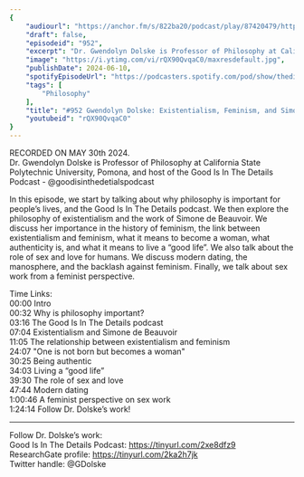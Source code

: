 ```yaml
---
{
	"audiourl": "https://anchor.fm/s/822ba20/podcast/play/87420479/https%3A%2F%2Fd3ctxlq1ktw2nl.cloudfront.net%2Fstaging%2F2024-4-30%2F4ccf23f4-39b0-4656-90b5-8a2fb40d5d37.m4a",
	"draft": false,
	"episodeid": "952",
	"excerpt": "Dr. Gwendolyn Dolske is Professor of Philosophy at California State Polytechnic University, Pomona, and host of the Good Is In The Details Podcast - @goodisinthedetialspodcast",
	"image": "https://i.ytimg.com/vi/rQX90QvqaC0/maxresdefault.jpg",
	"publishDate": 2024-06-10,
	"spotifyEpisodeUrl": "https://podcasters.spotify.com/pod/show/thedissenter/episodes/952-Gwendolyn-Dolske-Existentialism--Feminism--and-Simone-de-Beauvoir-e2kac3v",
	"tags": [
		"Philosophy"
	],
	"title": "#952 Gwendolyn Dolske: Existentialism, Feminism, and Simone de Beauvoir",
	"youtubeid": "rQX90QvqaC0"
}
---
```

RECORDED ON MAY 30th 2024.  
Dr. Gwendolyn Dolske is Professor of Philosophy at California State Polytechnic University, Pomona, and host of the Good Is In The Details Podcast - @goodisinthedetialspodcast

In this episode, we start by talking about why philosophy is important for people’s lives, and the Good Is In The Details podcast. We then explore the philosophy of existentialism and the work of Simone de Beauvoir. We discuss her importance in the history of feminism, the link between existentialism and feminism, what it means to become a woman, what authenticity is, and what it means to live a “good life”. We also talk about the role of sex and love for humans. We discuss modern dating, the manosphere, and the backlash against feminism. Finally, we talk about sex work from a feminist perspective.

Time Links:  
<time>00:00</time> Intro  
<time>00:32</time> Why is philosophy important?  
<time>03:16</time> The Good Is In The Details podcast  
<time>07:04</time> Existentialism and Simone de Beauvoir  
<time>11:05</time> The relationship between existentialism and feminism  
<time>24:07</time> "One is not born but becomes a woman"  
<time>30:25</time> Being authentic  
<time>34:03</time> Living a “good life”  
<time>39:30</time> The role of sex and love  
<time>47:44</time> Modern dating  
<time>1:00:46</time> A feminist perspective on sex work  
<time>1:24:14</time> Follow Dr. Dolske’s work!

---

Follow Dr. Dolske’s work:  
Good Is In The Details Podcast: https://tinyurl.com/2xe8dfz9  
ResearchGate profile: https://tinyurl.com/2ka2h7jk  
Twitter handle: @GDolske

